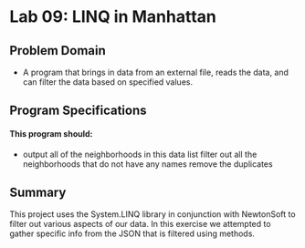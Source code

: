 # Lab 09: LINQ in Manhattan



## Problem Domain
- A program that brings in data from an external file, reads the data, and can filter the data based on specified values.

## Program Specifications
#### This program should:

- output all of the neighborhoods in this data list
filter out all the neighborhoods that do not have any names
remove the duplicates

## Summary 
This project uses the System.LINQ library in conjunction with NewtonSoft to filter out various aspects of our data. In this exercise we attempted to gather specific info from the JSON that is filtered using methods.
